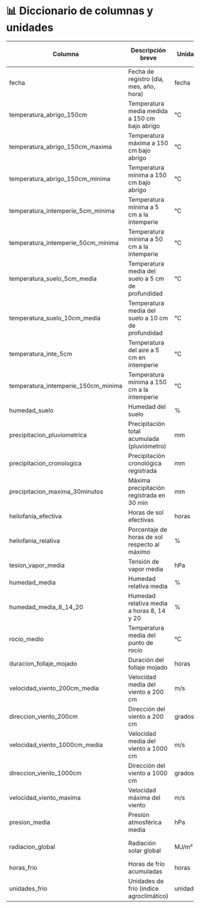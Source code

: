 # 📊 Diccionario de columnas y unidades

| Columna                           | Descripción breve                                   | Unidad | Nombre completo de la unidad |
|-----------------------------------|-----------------------------------------------------|--------|-------------------------------|
| fecha                             | Fecha de registro (día, mes, año, hora)             | fecha  | Fecha (día, mes, año, hora)   |
| temperatura_abrigo_150cm          | Temperatura media medida a 150 cm bajo abrigo       | °C     | Grados Celsius (temperatura)  |
| temperatura_abrigo_150cm_maxima   | Temperatura máxima a 150 cm bajo abrigo             | °C     | Grados Celsius (temperatura)  |
| temperatura_abrigo_150cm_minima   | Temperatura mínima a 150 cm bajo abrigo             | °C     | Grados Celsius (temperatura)  |
| temperatura_intemperie_5cm_minima | Temperatura mínima a 5 cm a la intemperie           | °C     | Grados Celsius (temperatura)  |
| temperatura_intemperie_50cm_minima| Temperatura mínima a 50 cm a la intemperie          | °C     | Grados Celsius (temperatura)  |
| temperatura_suelo_5cm_media       | Temperatura media del suelo a 5 cm de profundidad   | °C     | Grados Celsius (temperatura)  |
| temperatura_suelo_10cm_media      | Temperatura media del suelo a 10 cm de profundidad  | °C     | Grados Celsius (temperatura)  |
| temperatura_inte_5cm              | Temperatura del aire a 5 cm en intemperie           | °C     | Grados Celsius (temperatura)  |
| temperatura_intemperie_150cm_minima| Temperatura mínima a 150 cm a la intemperie        | °C     | Grados Celsius (temperatura)  |
| humedad_suelo                     | Humedad del suelo                                   | %      | Porcentaje (%)                |
| precipitacion_pluviometrica       | Precipitación total acumulada (pluviómetro)         | mm     | Milímetros (precipitación)    |
| precipitacion_cronologica         | Precipitación cronológica registrada                | mm     | Milímetros (precipitación)    |
| precipitacion_maxima_30minutos    | Máxima precipitación registrada en 30 min           | mm     | Milímetros (precipitación)    |
| heliofania_efectiva               | Horas de sol efectivas                              | horas  | Horas                         |
| heliofania_relativa               | Porcentaje de horas de sol respecto al máximo       | %      | Porcentaje (%)                |
| tesion_vapor_media                 | Tensión de vapor media                              | hPa    | Hectopascales (presión)       |
| humedad_media                     | Humedad relativa media                              | %      | Porcentaje (%)                |
| humedad_media_8_14_20             | Humedad relativa media a horas 8, 14 y 20           | %      | Porcentaje (%)                |
| rocio_medio                       | Temperatura media del punto de rocío                | °C     | Grados Celsius (temperatura)  |
| duracion_follaje_mojado           | Duración del follaje mojado                         | horas  | Horas                         |
| velocidad_viento_200cm_media      | Velocidad media del viento a 200 cm                 | m/s    | Metros por segundo (viento)   |
| direccion_viento_200cm            | Dirección del viento a 200 cm                       | grados | Grados (0° a 360°)            |
| velocidad_viento_1000cm_media     | Velocidad media del viento a 1000 cm                | m/s    | Metros por segundo (viento)   |
| direccion_viento_1000cm           | Dirección del viento a 1000 cm                      | grados | Grados (0° a 360°)            |
| velocidad_viento_maxima           | Velocidad máxima del viento                         | m/s    | Metros por segundo (viento)   |
| presion_media                     | Presión atmosférica media                           | hPa    | Hectopascales (presión)       |
| radiacion_global                  | Radiación solar global                              | MJ/m²  | Megajulios por metro cuadrado |
| horas_frio                        | Horas de frío acumuladas                            | horas  | Horas                         |
| unidades_frio                     | Unidades de frío (índice agroclimático)             | unidades | Unidades de frío             |
